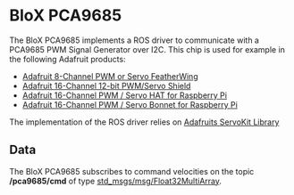 # BloX PCA9685

The BloX PCA9685 implements a ROS driver to communicate with a PCA9685 PWM Signal Generator over I2C. This chip is used for example in the following Adafruit products: 

- [Adafruit 8-Channel PWM or Servo FeatherWing](https://www.adafruit.com/product/2928)
- [Adafruit 16-Channel 12-bit PWM/Servo Shield](https://www.adafruit.com/product/815)
- [Adafruit 16-Channel PWM / Servo HAT for Raspberry Pi](https://www.adafruit.com/product/2327)
- [Adafruit 16-Channel PWM / Servo Bonnet for Raspberry Pi](https://www.adafruit.com/product/3416)

The implementation of the ROS driver relies on [Adafruits ServoKit Library](https://docs.circuitpython.org/projects/servokit/en/latest/index.html)

## Data

The BloX PCA9685 subscribes to command velocities on the topic **/pca9685/cmd** of type [std_msgs/msg/Float32MultiArray](https://docs.ros2.org/galactic/api/std_msgs/msg/Float32MultiArray.html).

